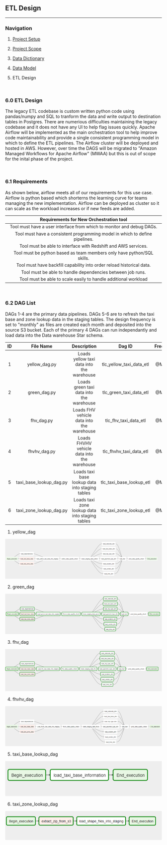 ## ETL Design

-----------------------

### Navigation

1. [Project Setup](../README.md)

2. [Project Scope](ProjectScope.md) 

3. [Data Dictionary](DataDictionary.md)

4. [Data Model](DataModel.md)

5. ETL Design

<br>

### 6.0 ETL Design

<p>The legacy ETL codebase is custom written python code using pandas/numpy and SQL to tranform the data and write output to destination tables in Postgres. There are numerious difficulties maintaining the legacy codebase and it does not have any UI to help flag issues quickly. Apache Airflow will be implemented as the main orchestration tool to help improve code maintainability and provide a single consistent programming model in which to define the ETL pipelines. The Airflow cluster will be deployed and hosted in AWS. However, over time the DAGS will be migrated to "Amazon Managed Workflows for Apache Airflow" (MWAA) but this is out of scope for the inital phase of the project.</p>

<br>

### 6.1 Requirements

<p>As shown below, airflow meets all of our requirements for this use case. Airflow is python based which shorterns the learning curve for teams managing the new implementation. Airflow can be deployed as cluster so it can scale as the workload increases or if new feeds are added. </p>

| Requirements for New Orchestration tool                                      |
|:----------------------------------------------------------------------------:|
| Tool must have a user interface from which to monitor and debug DAGs.        |
| Tool must have a consistent programming model in which to define pipelines.  |
| Tool must be able to interface with Redshift and AWS services.               |
| Tool must be python based as team members only have python/SQL skills.       |
| Tool must have backfill capability into order reload historical data.        |
| Tool must be able to handle dependencies between job runs.                   |
| Tool must be able to scale easily to handle additional workload              |

<br>

### 6.2 DAG List

<p>DAGs 1-4 are the primary data pipelines. DAGs 5-6 are to refresh the taxi base and zone lookup data in the staging tables. The design frequency is set to "monthly" as files are created each month and deposited into the source S3 bucket. Each of the primary 4 DAGs can run independantly and load data into the Data warehouse Star schema. </p>


| ID  | File Name               | Description                                      | Dag ID                   | Frequency  |
|:---:|:-----------------------:|:------------------------------------------------:|:------------------------:|:----------:|
| 1   | yellow_dag.py           | Loads yellow taxi data into the warehouse        | tlc_yellow_taxi_data_etl | @Monthly   |
| 2   | green_dag.py            | Loads green taxi data into the warehouse         | tlc_green_taxi_data_etl  | @Monthly   |
| 3   | fhv_dag.py              | Loads FHV vehicle data into the warehouse        | tlc_fhv_taxi_data_etl    | @Monthly   |
| 4   | fhvhv_dag.py            | Loads FHVHV vehicle data into the warehouse      | tlc_fhvhv_taxi_data_etl  | @Monthly   |
| 5   | taxi_base_lookup_dag.py | Loads taxi base lookup data into staging tables  | tlc_taxi_base_lookup_etl | @Monthly   |
| 6   | taxi_zone_lookup_dag.py | Loads taxi zone lookup data into staging tables  | tlc_taxi_zone_lookup_etl | @Monthly   |


1. yellow_dag

![YellowDag](../images/yellow_dag.PNG)

2. green_dag

![GreenDag](../images/green_dag.PNG)

3. fhv_dag

![FHVDag](../images/fhv_dag.PNG)

4. fhvhv_dag

![FHVHVDag](../images/fhvhv_dag.PNG)

5. taxi_base_lookup_dag

![TaxiBase](../images/taxi_base_dag.PNG)

6. taxi_zone_lookup_dag

![TaxiZone](../images/taxi_zone_dag.PNG)